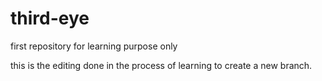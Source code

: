 # third-eye
first repository for learning purpose only

this is the editing done in the process of learning to create a new branch.
